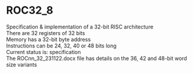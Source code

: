 # ROC32_8  
Specification &amp; implementation of a 32-bit RISC architecture  
There are 32 registers of 32 bits  
Memory has a 32-bit byte address  
Instructions can be 24, 32, 40 or 48 bits long  
Current status is: specification  
The ROCnn_32_231122.docx file has details on the 36, 42 and 48-bit word size variants  

